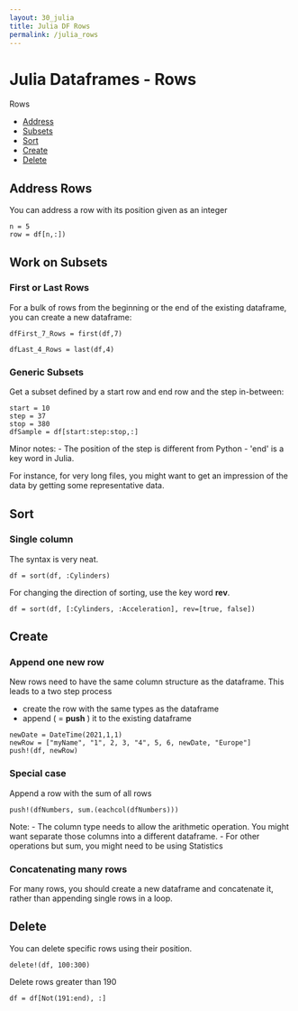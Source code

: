 ```yaml
---
layout: 30_julia
title: Julia DF Rows
permalink: /julia_rows
---
```



# Julia Dataframes - Rows

Rows

- [Address](#address-rows)
- [Subsets](#work-on-subsets)
- [Sort](#sort)
- [Create](#create)
- [Delete](#delete)



## Address Rows

You can address a row with its position given as an integer

>
    n = 5
    row = df[n,:])


## Work on Subsets

### First or Last Rows

For a bulk of rows from the beginning or the end of the existing dataframe, you can create a new dataframe:

>
    dfFirst_7_Rows = first(df,7)

>
    dfLast_4_Rows = last(df,4)


### Generic Subsets

Get a subset defined by a start row and end row and the step in-between:

>
    start = 10
    step = 37
    stop = 380
    dfSample = df[start:step:stop,:]   

Minor notes:
    - The position of the step is different from Python
    - 'end' is a key word in Julia.

For instance, for very long files, you might want to get an impression of the data by getting some representative data.


## Sort

### Single column

The syntax is very neat.
> 
    df = sort(df, :Cylinders)

For changing the direction of sorting, use the key word **rev**.
>
    df = sort(df, [:Cylinders, :Acceleration], rev=[true, false])


## Create

### Append one new row

New rows need to have the same column structure as the dataframe. 
This leads to a two step process
- create the row with the same types as the dataframe
- append ( = **push** ) it to the existing dataframe

>
    newDate = DateTime(2021,1,1)
    newRow = ["myName", "1", 2, 3, "4", 5, 6, newDate, "Europe"]
    push!(df, newRow)


### Special case

Append a row with the sum of all rows

>
    push!(dfNumbers, sum.(eachcol(dfNumbers)))

Note: 
    - The column type needs to allow the arithmetic operation. You might want separate those columns into a different dataframe.
    - For other operations but sum, you might need to be using Statistics


### Concatenating many rows

For many rows, you should create a new dataframe and concatenate it, rather than appending single rows in a loop.


## Delete

You can delete specific rows using their position.

>
    delete!(df, 100:300)

Delete rows greater than 190

>
    df = df[Not(191:end), :]

